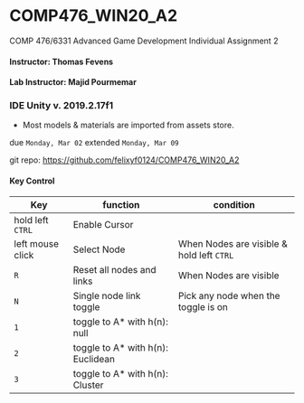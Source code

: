 # COMP476_WIN20_A2 
COMP 476/6331 Advanced Game Development
Individual Assignment 2
#### Instructor: Thomas Fevens
#### Lab Instructor: Majid Pourmemar


### IDE Unity v. 2019.2.17f1

- Most models & materials are imported from assets store.

due `Monday, Mar 02`
extended `Monday, Mar 09`

git repo: https://github.com/felixyf0124/COMP476_WIN20_A2

#### Key Control

Key | function | condition
--- | --- | ---
hold left `CTRL` | Enable Cursor | 
left mouse click | Select Node | When Nodes are visible & hold left `CTRL`
`R` | Reset all nodes and links| When Nodes are visible
`N` | Single node link toggle | Pick any node when the toggle is on
`1` | toggle to A* with h(n): null | 
`2` | toggle to A* with h(n): Euclidean | 
`3` | toggle to A* with h(n): Cluster | 





